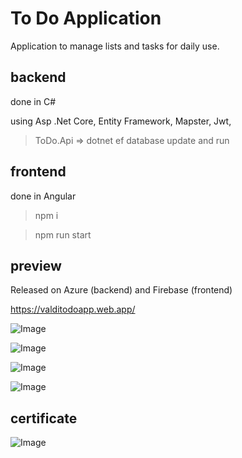 # To Do Application

Application to manage lists and tasks for daily use.

## backend
done in C#

using Asp .Net Core, Entity Framework, Mapster, Jwt,

>ToDo.Api => dotnet ef database update and run

## frontend
done in Angular

>npm i 

>npm run start

## preview

Released on Azure (backend) and Firebase (frontend)

https://valditodoapp.web.app/

![Image](https://images2.imgbox.com/38/8f/DVxZx5Bv_o.png "Screen1")

![Image](https://images2.imgbox.com/06/74/nha8KqOS_o.png "Screen2")

![Image](https://images2.imgbox.com/7a/a7/7WKttbZ1_o.png "Screen3")

![Image](https://images2.imgbox.com/b1/d4/EVYW8hHw_o.png "Screen4")


## certificate

![Image](https://images2.imgbox.com/29/77/A5XqLbpy_o.png "Certificate")
